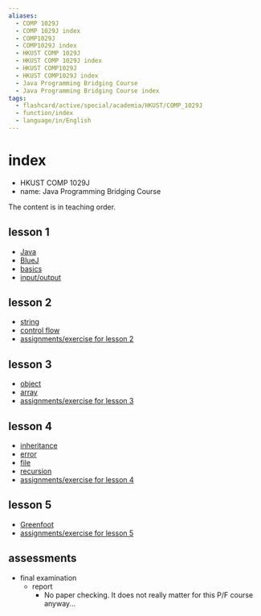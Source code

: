 ```yaml
---
aliases:
  - COMP 1029J
  - COMP 1029J index
  - COMP1029J
  - COMP1029J index
  - HKUST COMP 1029J
  - HKUST COMP 1029J index
  - HKUST COMP1029J
  - HKUST COMP1029J index
  - Java Programming Bridging Course
  - Java Programming Bridging Course index
tags:
  - flashcard/active/special/academia/HKUST/COMP_1029J
  - function/index
  - language/in/English
---
```


# index

- HKUST COMP 1029J
- name: Java Programming Bridging Course

The content is in teaching order.

## lesson 1

- [Java](Java.md)
- [BlueJ](BlueJ.md)
- [basics](basics.md)
- [input/output](IO.md)

## lesson 2

- [string](string.md)
- [control flow](control%20flow.md)
- [assignments/exercise for lesson 2](assignments/exercise%20for%20lesson%202/index.md)

## lesson 3

- [object](object.md)
- [array](array.md)
- [assignments/exercise for lesson 3](assignments/exercise%20for%20lesson%203/index.md)

## lesson 4

- [inheritance](inheritance.md)
- [error](error.md)
- [file](file.md)
- [recursion](recursion.md)
- [assignments/exercise for lesson 4](assignments/exercise%20for%20lesson%204/index.md)

## lesson 5

- [Greenfoot](Greenfoot.md)
- [assignments/exercise for lesson 5](assignments/exercise%20for%20lesson%205/index.md)

## assessments

- final examination
  - report
    - No paper checking. It does not really matter for this P/F course anyway...
